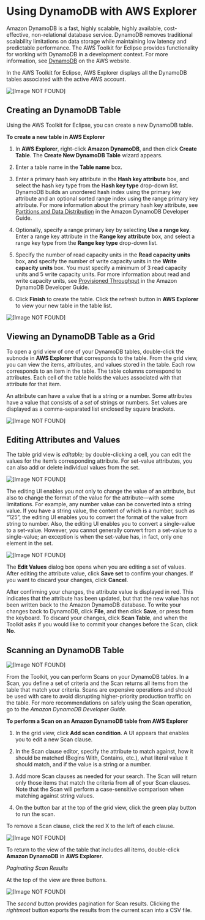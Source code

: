 # Using DynamoDB with AWS Explorer<a name="tke-dynamodb"></a>

Amazon DynamoDB is a fast, highly scalable, highly available, cost\-effective, non\-relational database service\. DynamoDB removes traditional scalability limitations on data storage while maintaining low latency and predictable performance\. The AWS Toolkit for Eclipse provides functionality for working with DynamoDB in a development context\. For more information, see [DynamoDB](https://aws.amazon.com/dynamodb/) on the AWS website\.

In the AWS Toolkit for Eclipse, AWS Explorer displays all the DynamoDB tables associated with the active AWS account\.

![\[Image NOT FOUND\]](http://docs.aws.amazon.com/toolkit-for-eclipse/v1/user-guide/images/dynamodb-aws-explorer.png)

## Creating an DynamoDB Table<a name="tkv-dynamodb-create-table"></a>

Using the AWS Toolkit for Eclipse, you can create a new DynamoDB table\.

 **To create a new table in AWS Explorer** 

1. In **AWS Explorer**, right\-click **Amazon DynamoDB**, and then click **Create Table**\. The **Create New DynamoDB Table** wizard appears\.

1. Enter a table name in the **Table name** box\.

1. Enter a primary hash key attribute in the **Hash key attribute** box, and select the hash key type from the **Hash key type** drop\-down list\. DynamoDB builds an unordered hash index using the primary key attribute and an optional sorted range index using the range primary key attribute\. For more information about the primary hash key attribute, see [Partitions and Data Distribution](https://docs.aws.amazon.com/amazondynamodb/latest/developerguide/HowItWorks.Partitions.html) in the Amazon DynamoDB Developer Guide\.

1. Optionally, specify a range primary key by selecting **Use a range key**\. Enter a range key attribute in the **Range key attribute** box, and select a range key type from the **Range key type** drop\-down list\.

1. Specify the number of read capacity units in the **Read capacity units** box, and specify the number of write capacity units in the **Write capacity units** box\. You must specify a minimum of 3 read capacity units and 5 write capacity units\. For more information about read and write capacity units, see [Provisioned Throughput](https://docs.aws.amazon.com/amazondynamodb/latest/developerguide/HowItWorks.ProvisionedThroughput.html) in the Amazon DynamoDB Developer Guide\.

1. Click **Finish** to create the table\. Click the refresh button in **AWS Explorer** to view your new table in the table list\.

![\[Image NOT FOUND\]](http://docs.aws.amazon.com/toolkit-for-eclipse/v1/user-guide/images/dynamodb-create-table.png)

## Viewing an DynamoDB Table as a Grid<a name="tke-dynamodb-grid-view"></a>

To open a grid view of one of your DynamoDB tables, double\-click the subnode in **AWS Explorer** that corresponds to the table\. From the grid view, you can view the items, attributes, and values stored in the table\. Each row corresponds to an item in the table\. The table columns correspond to attributes\. Each cell of the table holds the values associated with that attribute for that item\.

An attribute can have a value that is a string or a number\. Some attributes have a value that consists of a *set* of strings or numbers\. Set values are displayed as a comma\-separated list enclosed by square brackets\.

![\[Image NOT FOUND\]](http://docs.aws.amazon.com/toolkit-for-eclipse/v1/user-guide/images/dynamodb-product-catalog.png)

## Editing Attributes and Values<a name="tke-dynamodb-editing"></a>

The table grid view is *editable*; by double\-clicking a cell, you can edit the values for the item’s corresponding attribute\. For set\-value attributes, you can also add or delete individual values from the set\.

![\[Image NOT FOUND\]](http://docs.aws.amazon.com/toolkit-for-eclipse/v1/user-guide/images/dynamodb-single-value-cell-edit.png)

The editing UI enables you not only to change the value of an attribute, but also to change the format of the value for the attribute—with some limitations\. For example, any number value can be converted into a string value\. If you have a string value, the content of which is a number, such as “125”, the editing UI enables you to convert the format of the value from string to number\. Also, the editing UI enables you to convert a single\-value to a set\-value\. However, you cannot generally convert from a set\-value to a single\-value; an exception is when the set\-value has, in fact, only one element in the set\.

![\[Image NOT FOUND\]](http://docs.aws.amazon.com/toolkit-for-eclipse/v1/user-guide/images/dynamodb-set-value-attribute.png)

The **Edit Values** dialog box opens when you are editing a set of values\. After editing the attribute value, click **Save set** to confirm your changes\. If you want to discard your changes, click **Cancel**\.

After confirming your changes, the attribute value is displayed in red\. This indicates that the attribute has been updated, but that the new value has not been written back to the Amazon DynamoDB database\. To write your changes back to DynamoDB, click **File**, and then click **Save**, or press from the keyboard\. To discard your changes, click **Scan Table**, and when the Toolkit asks if you would like to commit your changes before the Scan, click **No**\.

## Scanning an DynamoDB Table<a name="tke-dynamodb-scan"></a>

![\[Image NOT FOUND\]](http://docs.aws.amazon.com/toolkit-for-eclipse/v1/user-guide/images/dynamodb-scan.png)

From the Toolkit, you can perform Scans on your DynamoDB tables\. In a Scan, you define a set of criteria and the Scan returns all items from the table that match your criteria\. Scans are expensive operations and should be used with care to avoid disrupting higher\-priority production traffic on the table\. For more recommendations on safely using the Scan operation, go to the *Amazon DynamoDB Developer Guide*\.

 **To perform a Scan on an Amazon DynamoDB table from AWS Explorer** 

1. In the grid view, click **Add scan condition**\. A UI appears that enables you to edit a new Scan clause\.

1. In the Scan clause editor, specify the attribute to match against, how it should be matched \(Begins With, Contains, etc\.\), what literal value it should match, and if the value is a string or a number\.

1. Add more Scan clauses as needed for your search\. The Scan will return only those items that match the criteria from all of your Scan clauses\. Note that the Scan will perform a case\-sensitive comparison when matching against string values\.

1. On the button bar at the top of the grid view, click the green play button to run the scan\.

To remove a Scan clause, click the red X to the left of each clause\.

![\[Image NOT FOUND\]](http://docs.aws.amazon.com/toolkit-for-eclipse/v1/user-guide/images/dynamodb-scan-results.png)

To return to the view of the table that includes all items, double\-click **Amazon DynamoDB** in **AWS Explorer**\.

 *Paginating Scan Results* 

At the top of the view are three buttons\.

![\[Image NOT FOUND\]](http://docs.aws.amazon.com/toolkit-for-eclipse/v1/user-guide/images/dynamodb-paginate-export.png)

The *second* button provides pagination for Scan results\. Clicking the *rightmost* button exports the results from the current scan into a CSV file\.